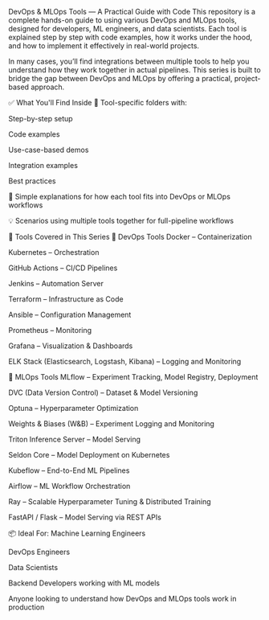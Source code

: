 DevOps & MLOps Tools — A Practical Guide with Code
This repository is a complete hands-on guide to using various DevOps and MLOps tools, designed for developers, ML engineers, and data scientists.
Each tool is explained step by step with code examples, how it works under the hood, and how to implement it effectively in real-world projects.

In many cases, you’ll find integrations between multiple tools to help you understand how they work together in actual pipelines.
This series is built to bridge the gap between DevOps and MLOps by offering a practical, project-based approach.

✅ What You'll Find Inside
📌 Tool-specific folders with:

Step-by-step setup

Code examples

Use-case-based demos

Integration examples

Best practices

🧠 Simple explanations for how each tool fits into DevOps or MLOps workflows

💡 Scenarios using multiple tools together for full-pipeline workflows

🧰 Tools Covered in This Series
🔧 DevOps Tools
Docker – Containerization

Kubernetes – Orchestration

GitHub Actions – CI/CD Pipelines

Jenkins – Automation Server

Terraform – Infrastructure as Code

Ansible – Configuration Management

Prometheus – Monitoring

Grafana – Visualization & Dashboards

ELK Stack (Elasticsearch, Logstash, Kibana) – Logging and Monitoring

🤖 MLOps Tools
MLflow – Experiment Tracking, Model Registry, Deployment

DVC (Data Version Control) – Dataset & Model Versioning

Optuna – Hyperparameter Optimization

Weights & Biases (W&B) – Experiment Logging and Monitoring

Triton Inference Server – Model Serving

Seldon Core – Model Deployment on Kubernetes

Kubeflow – End-to-End ML Pipelines

Airflow – ML Workflow Orchestration

Ray – Scalable Hyperparameter Tuning & Distributed Training

FastAPI / Flask – Model Serving via REST APIs

📦 Ideal For:
Machine Learning Engineers

DevOps Engineers

Data Scientists

Backend Developers working with ML models

Anyone looking to understand how DevOps and MLOps tools work in production
